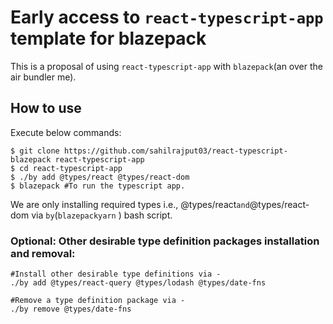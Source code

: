 # Early access to `react-typescript-app` template for blazepack

This is a proposal of using `react-typescript-app` with `blazepack`(an over the air bundler me).

## How to use

Execute below commands:

```
$ git clone https://github.com/sahilrajput03/react-typescript-blazepack react-typescript-app
$ cd react-typescript-app
$ ./by add @types/react @types/react-dom
$ blazepack #To run the typescript app.
```

We are only installing required types i.e., @types/react`and`@types/react-dom via `by`(`blazepackyarn` ) bash script.

### Optional: Other desirable type definition packages installation and removal:

```
#Install other desirable type definitions via -
./by add @types/react-query @types/lodash @types/date-fns

#Remove a type definition package via -
./by remove @types/date-fns
```
